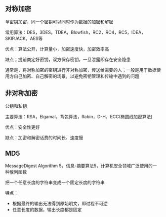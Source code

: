 ## 对称加密
单密钥加密，同一个密钥可以同时作为数据的加密和解密

常用算法：DES，3DES，TDEA，Blowfish，RC2，RC4，RC5，IDEA，SKIPJACK，AES等

优点：算法公开，计算量小，加密速度快，加密效率高

缺点；提前商定好密钥，双方保存密钥，一旦泄露即存在安全隐患

通常是，将对称加密的密钥进行非对称加密，传送给需要的人；一般是用于数据使用方自己加密、自己解密的场景，以避免密钥管理和传输中遇到的问题

## 非对称加密
公钥和私钥

主要算法：RSA，Elgamal，背包算法，Rabin，D-H，ECC(椭圆线加密算法)

优点：安全性更好

缺点：加密和解密话费的时间长、速度慢

## MD5
MessageDigest Algorithm 5，信息-摘要算法5，计算机安全领域广泛使用的一种散列函数

把一个任意长度的字符串变成一个固定长度的字符串

特点：
- 根据最终的输出无法得到原始明文，即过程不可逆
- 任意长度的数据，输出长度都是固定






